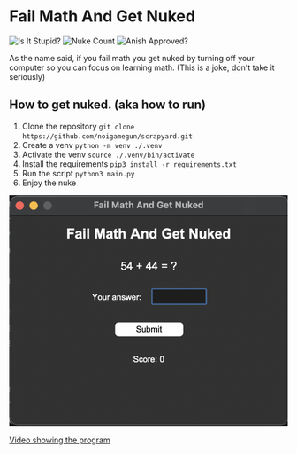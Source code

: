 # Fail Math And Get Nuked

![Is It Stupid?](https://img.shields.io/badge/Is_It_Stupid%3F-Extremely-green) ![Nuke Count](https://img.shields.io/badge/Nukes_Launched%3F-Probably_Thousands-blue) ![Anish Approved?](https://img.shields.io/badge/Anish_Approved?%3F-idk_ask_Anish-purple)


As the name said, if you fail math you get nuked by turning off your computer so you can focus on learning math.
(This is a joke, don't take it seriously)

## How to get nuked. (aka how to run)

1. Clone the repository
`git clone https://github.com/noigamegun/scrapyard.git`
2. Create a venv
`python -m venv ./.venv`
3. Activate the venv
`source ./.venv/bin/activate`
4. Install the requirements
`pip3 install -r requirements.txt`
5. Run the script
`python3 main.py`
6. Enjoy the nuke

![Image showing the program](https://github.com/noigamegun/scrapyard/blob/main/image.png)

[Video showing the program](https://github.com/noigamegun/scrapyard/raw/refs/heads/main/video.mp4)